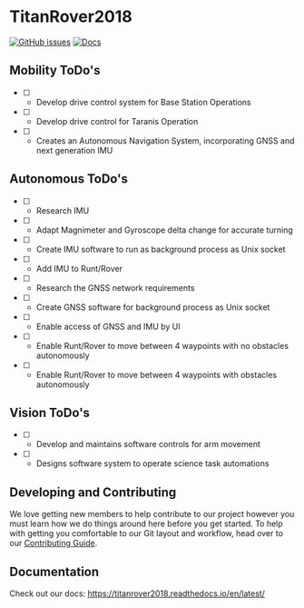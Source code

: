 # TitanRover2018 

[![GitHub issues](https://img.shields.io/github/issues/CSUFTitanRover/TitanRover2018.svg)](https://github.com/CSUFTitanRover/TitanRover2018/issues)
[![Docs](https://media.readthedocs.org/static/projects/badges/passing.svg)](https://titanrover2018.readthedocs.io/en/latest/)

## Mobility ToDo's
- [ ] - Develop drive control system for Base Station Operations
- [ ] - Develop drive control for Taranis Operation
- [ ] - Creates an Autonomous Navigation System, incorporating GNSS and next generation IMU


## Autonomous ToDo's
- [ ] - Research IMU
- [ ] - Adapt Magnimeter and Gyroscope delta change for accurate turning
- [ ] - Create IMU software to run as background process as Unix socket
- [ ] - Add IMU to Runt/Rover
- [ ] - Research the GNSS network requirements
- [ ] - Create GNSS software for background process as Unix socket
- [ ] - Enable access of GNSS and IMU by UI
- [ ] - Enable Runt/Rover to move between 4 waypoints with no obstacles autonomously
- [ ] - Enable Runt/Rover to move between 4 waypoints with obstacles autonomously

## Vision ToDo's
- [ ] - Develop and maintains software controls for arm movement
- [ ] - Designs software system to operate science task automations


## Developing and Contributing

We love getting new members to help contribute to our project however you must learn how we do things around here before you get started. To help with getting you comfortable to our Git layout and workflow, head over to our [Contributing Guide](CONTRIBUTING.md).

## Documentation

Check out our docs: https://titanrover2018.readthedocs.io/en/latest/
